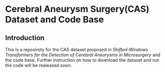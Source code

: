 # Cerebral Aneurysm Surgery(CAS) Dataset and Code Base

## Introduction
This is a reposiroty for the CAS dataset proposed in *Shifted-Windows Transformers for the Detection of Cerebral Aneurysms in Microsurgery* and the code base. Further instruction on how to download the dataset and run the code will be realeased soon.